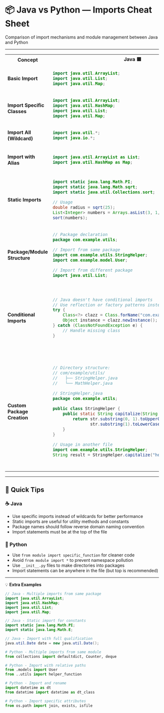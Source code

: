 # 📦 Java vs Python — Imports Cheat Sheet

Comparison of import mechanisms and module management between Java and Python

---

<table>
<tr>
<th>Concept</th>
<th>Java 🟦</th>
<th>Python 🐍</th>
</tr>
<tr>
<td><strong>Basic Import</strong></td>
<td>

```java
import java.util.ArrayList;
import java.util.List;
import java.util.Map;
```

</td>
<td>

```python
import os
import sys
import json
```

</td>
</tr>
<tr>
<td><strong>Import Specific Classes</strong></td>
<td>

```java
import java.util.ArrayList;
import java.util.HashMap;
import java.util.List;
import java.util.Map;
```

</td>
<td>

```python
from os import path, getcwd
from sys import argv, exit
from json import loads, dumps
```

</td>
</tr>
<tr>
<td><strong>Import All (Wildcard)</strong></td>
<td>

```java
import java.util.*;
import java.io.*;
```

</td>
<td>

```python
from os import *
from sys import *
```

</td>
</tr>
<tr>
<td><strong>Import with Alias</strong></td>
<td>

```java
import java.util.ArrayList as List;
import java.util.HashMap as Map;
```

</td>
<td>

```python
import numpy as np
import pandas as pd
import matplotlib.pyplot as plt
```

</td>
</tr>
<tr>
<td><strong>Static Imports</strong></td>
<td>

```java
import static java.lang.Math.PI;
import static java.lang.Math.sqrt;
import static java.util.Collections.sort;

// Usage
double radius = sqrt(25);
List<Integer> numbers = Arrays.asList(3, 1, 4);
sort(numbers);
```

</td>
<td>

```python
from math import pi, sqrt
from collections import Counter

# Usage
radius = sqrt(25)
counter = Counter([1, 2, 2, 3])
```

</td>
</tr>
<tr>
<td><strong>Package/Module Structure</strong></td>
<td>

```java
// Package declaration
package com.example.utils;

// Import from same package
import com.example.utils.StringHelper;
import com.example.model.User;

// Import from different package
import java.util.List;
```

</td>
<td>

```python
# No package declaration needed
# File: utils/string_helper.py

# Import from same package
from .string_helper import format_name
from ..model.user import User

# Import from different package
import os
```

</td>
</tr>
<tr>
<td><strong>Conditional Imports</strong></td>
<td>

```java
// Java doesn't have conditional imports
// Use reflection or factory patterns instead
try {
    Class<?> clazz = Class.forName("com.example.OptionalClass");
    Object instance = clazz.newInstance();
} catch (ClassNotFoundException e) {
    // Handle missing class
}
```

</td>
<td>

```python
try:
    import optional_module
    HAS_OPTIONAL = True
except ImportError:
    HAS_OPTIONAL = False

# Or with conditional logic
if sys.version_info >= (3, 8):
    from typing import Literal
else:
    from typing_extensions import Literal
```

</td>
</tr>
<tr>
<td><strong>Custom Package Creation</strong></td>
<td>

```java
// Directory structure:
// com/example/utils/
//   ├── StringHelper.java
//   └── MathHelper.java

// StringHelper.java
package com.example.utils;

public class StringHelper {
    public static String capitalize(String str) {
        return str.substring(0, 1).toUpperCase() + 
               str.substring(1).toLowerCase();
    }
}

// Usage in another file
import com.example.utils.StringHelper;
String result = StringHelper.capitalize("hello");
```

</td>
<td>

```python
# Directory structure:
# utils/
#   ├── __init__.py
#   ├── string_helper.py
#   └── math_helper.py

# utils/string_helper.py
def capitalize(text):
    return text[0].upper() + text[1:].lower()

# utils/__init__.py
from .string_helper import capitalize
from .math_helper import add, multiply

# Usage
from utils import capitalize
result = capitalize("hello")

# Or
import utils.string_helper as sh
result = sh.capitalize("hello")
```

</td>
</tr>
</table>

---

## 🧩 Quick Tips

### ☕ Java
- Use specific imports instead of wildcards for better performance
- Static imports are useful for utility methods and constants
- Package names should follow reverse domain naming convention
- Import statements must be at the top of the file

### 🐍 Python
- Use `from module import specific_function` for cleaner code
- Avoid `from module import *` to prevent namespace pollution
- Use `__init__.py` files to make directories into packages
- Import statements can be anywhere in the file (but top is recommended)

---

💡 **Extra Examples**

```java
// Java - Multiple imports from same package
import java.util.ArrayList;
import java.util.HashMap;
import java.util.List;
import java.util.Map;

// Java - Static import for constants
import static java.lang.Math.PI;
import static java.lang.Math.E;

// Java - Import with full qualification
java.util.Date date = new java.util.Date();
```

```python
# Python - Multiple imports from same module
from collections import defaultdict, Counter, deque

# Python - Import with relative paths
from .models import User
from ..utils import helper_function

# Python - Import and rename
import datetime as dt
from datetime import datetime as dt_class

# Python - Import specific attributes
from os.path import join, exists, isfile
```
